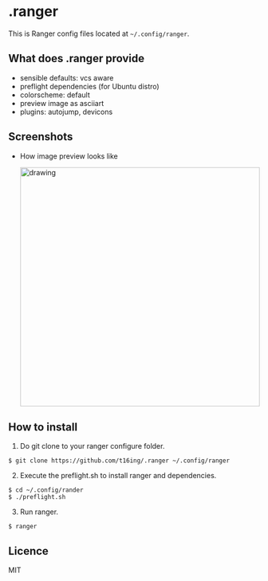 .ranger
===

This is Ranger config files located at `~/.config/ranger`.

## What does .ranger provide

- sensible defaults: vcs aware
- preflight dependencies (for Ubuntu distro)
- colorscheme: default
- preview image as asciiart
- plugins: autojump, devicons

## Screenshots

- How image preview looks like

    <img src="https://i.imgur.com/wWp8vp6.png" alt="drawing" width="480"/>

## How to install

1. Do git clone to your ranger configure folder.

```
$ git clone https://github.com/t16ing/.ranger ~/.config/ranger
```

2. Execute the preflight.sh to install ranger and dependencies.

```
$ cd ~/.config/rander
$ ./preflight.sh
```

3. Run ranger.

```
$ ranger
```

## Licence

MIT
